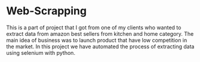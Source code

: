 # Web-Scrapping
This is a part of project that I got from one of my clients who wanted to extract data from amazon best sellers from kitchen and home category. The main idea of business was to launch product that have low competition in the market. In this project we have automated the process of extracting data using selenium with python.
